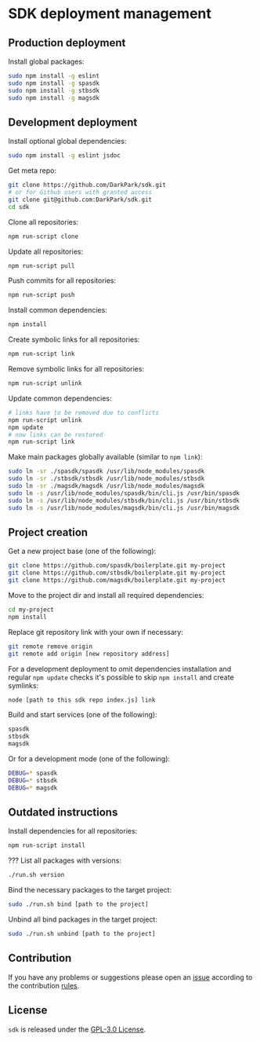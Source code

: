 SDK deployment management
=========================

## Production deployment ##

Install global packages:

```bash
sudo npm install -g eslint
sudo npm install -g spasdk
sudo npm install -g stbsdk
sudo npm install -g magsdk
```


## Development deployment ##

Install optional global dependencies:

```bash
sudo npm install -g eslint jsdoc
```

Get meta repo:

```bash
git clone https://github.com/DarkPark/sdk.git
# or for Github users with granted access
git clone git@github.com:DarkPark/sdk.git
cd sdk
```

Clone all repositories:

```bash
npm run-script clone
```

Update all repositories:

```bash
npm run-script pull
```

Push commits for all repositories:

```bash
npm run-script push
```

Install common dependencies:

```bash
npm install
```

Create symbolic links for all repositories:

```bash
npm run-script link
```

Remove symbolic links for all repositories:

```bash
npm run-script unlink
```

Update common dependencies:

```bash
# links have to be removed due to conflicts
npm run-script unlink
npm update
# now links can be restored
npm run-script link
```

Make main packages globally available (similar to `npm link`):

```bash
sudo ln -sr ./spasdk/spasdk /usr/lib/node_modules/spasdk
sudo ln -sr ./stbsdk/stbsdk /usr/lib/node_modules/stbsdk
sudo ln -sr ./magsdk/magsdk /usr/lib/node_modules/magsdk
sudo ln -s /usr/lib/node_modules/spasdk/bin/cli.js /usr/bin/spasdk
sudo ln -s /usr/lib/node_modules/stbsdk/bin/cli.js /usr/bin/stbsdk
sudo ln -s /usr/lib/node_modules/magsdk/bin/cli.js /usr/bin/magsdk
```


## Project creation ##

Get a new project base (one of the following):

```bash
git clone https://github.com/spasdk/boilerplate.git my-project
git clone https://github.com/stbsdk/boilerplate.git my-project
git clone https://github.com/magsdk/boilerplate.git my-project
```

Move to the project dir and install all required dependencies:

```bash
cd my-project
npm install
```

Replace git repository link with your own if necessary:

```bash
git remote remove origin
git remote add origin [new repository address]
```

For a development deployment to omit dependencies installation and regular `npm update` checks
it's possible to skip `npm install` and create symlinks:

```bash
node [path to this sdk repo index.js] link
```

Build and start services (one of the following):

```bash
spasdk
stbsdk
magsdk
```

Or for a development mode (one of the following):

```bash
DEBUG=* spasdk
DEBUG=* stbsdk
DEBUG=* magsdk
```




## Outdated instructions ##

Install dependencies for all repositories:

```bash
npm run-script install
```

??? List all packages with versions:

```bash
./run.sh version
```

Bind the necessary packages to the target project:

```bash
sudo ./run.sh bind [path to the project]
```

Unbind all bind packages in the target project:

```bash
sudo ./run.sh unbind [path to the project]
```


## Contribution ##

If you have any problems or suggestions please open an [issue](https://github.com/DarkPark/sdk/issues)
according to the contribution [rules](.github/contributing.md).


## License ##

`sdk` is released under the [GPL-3.0 License](http://opensource.org/licenses/GPL-3.0).

